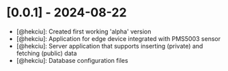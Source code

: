 # [0.0.1] - 2024-08-22
- [@hekciu]: Created first working 'alpha' version
- [@hekciu]: Application for edge device integrated with PMS5003 sensor
- [@hekciu]: Server application that supports inserting (private) and fetching (public) data
- [@hekciu]: Database configuration files
